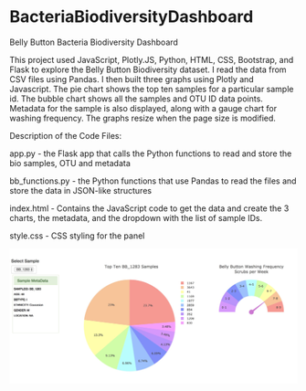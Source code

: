 # BacteriaBiodiversityDashboard
Belly Button Bacteria Biodiversity Dashboard

This project used JavaScript, Plotly.JS, Python, HTML, CSS, Bootstrap, and Flask to explore the Belly Button Biodiversity dataset. I read the data from CSV files using Pandas. I then built three graphs using Plotly and Javascript. The pie chart shows the top ten samples for a particular sample id. The bubble chart shows all the samples and OTU ID data points. Metadata for the sample is also displayed, along with a gauge chart for washing frequency. The graphs resize when the page size is modified.

Description of the Code Files:

app.py - the Flask app that calls the Python functions to read and store the bio samples, OTU and metadata 

bb_functions.py - the Python functions that use Pandas to read the files and store the data in JSON-like structures

index.html - Contains the JavaScript code to get the data and create the 3 charts, the metadata, and the dropdown with the list of sample IDs.

style.css - CSS styling for the panel

![graphs](bb_dashboard.jpg "some of the graphs")
